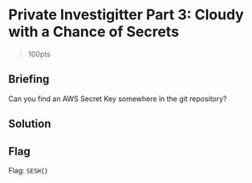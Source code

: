 # Private Investigitter Part 3: Cloudy with a Chance of Secrets
> 100pts

## Briefing
Can you find an AWS Secret Key somewhere in the git repository?

## Solution

## Flag
Flag: `SESH{}`